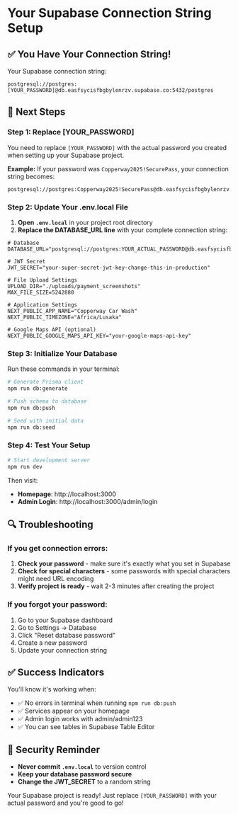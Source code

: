 # Your Supabase Connection String Setup

## ✅ You Have Your Connection String!

Your Supabase connection string:
```
postgresql://postgres:[YOUR_PASSWORD]@db.easfsycisfbgbylenrzv.supabase.co:5432/postgres
```

## 🔧 Next Steps

### Step 1: Replace [YOUR_PASSWORD]
You need to replace `[YOUR_PASSWORD]` with the actual password you created when setting up your Supabase project.

**Example:**
If your password was `Copperway2025!SecurePass`, your connection string becomes:
```
postgresql://postgres:Copperway2025!SecurePass@db.easfsycisfbgbylenrzv.supabase.co:5432/postgres
```

### Step 2: Update Your .env.local File
1. **Open `.env.local`** in your project root directory
2. **Replace the DATABASE_URL line** with your complete connection string:

```env
# Database
DATABASE_URL="postgresql://postgres:YOUR_ACTUAL_PASSWORD@db.easfsycisfbgbylenrzv.supabase.co:5432/postgres"

# JWT Secret
JWT_SECRET="your-super-secret-jwt-key-change-this-in-production"

# File Upload Settings
UPLOAD_DIR="./uploads/payment_screenshots"
MAX_FILE_SIZE=5242880

# Application Settings
NEXT_PUBLIC_APP_NAME="Copperway Car Wash"
NEXT_PUBLIC_TIMEZONE="Africa/Lusaka"

# Google Maps API (optional)
NEXT_PUBLIC_GOOGLE_MAPS_API_KEY="your-google-maps-api-key"
```

### Step 3: Initialize Your Database
Run these commands in your terminal:

```bash
# Generate Prisma client
npm run db:generate

# Push schema to database
npm run db:push

# Seed with initial data
npm run db:seed
```

### Step 4: Test Your Setup
```bash
# Start development server
npm run dev
```

Then visit:
- **Homepage**: http://localhost:3000
- **Admin Login**: http://localhost:3000/admin/login

## 🔍 Troubleshooting

### If you get connection errors:
1. **Check your password** - make sure it's exactly what you set in Supabase
2. **Check for special characters** - some passwords with special characters might need URL encoding
3. **Verify project is ready** - wait 2-3 minutes after creating the project

### If you forgot your password:
1. Go to your Supabase dashboard
2. Go to Settings → Database
3. Click "Reset database password"
4. Create a new password
5. Update your connection string

## ✅ Success Indicators

You'll know it's working when:
- ✅ No errors in terminal when running `npm run db:push`
- ✅ Services appear on your homepage
- ✅ Admin login works with admin/admin123
- ✅ You can see tables in Supabase Table Editor

## 🚨 Security Reminder

- **Never commit `.env.local`** to version control
- **Keep your database password secure**
- **Change the JWT_SECRET** to a random string

Your Supabase project is ready! Just replace `[YOUR_PASSWORD]` with your actual password and you're good to go!
